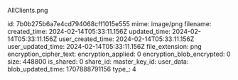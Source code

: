 AllClients.png

id: 7b0b275b6a7e4cd794068cff1015e555
mime: image/png
filename: 
created_time: 2024-02-14T05:33:11.156Z
updated_time: 2024-02-14T05:33:11.156Z
user_created_time: 2024-02-14T05:33:11.156Z
user_updated_time: 2024-02-14T05:33:11.156Z
file_extension: png
encryption_cipher_text: 
encryption_applied: 0
encryption_blob_encrypted: 0
size: 448800
is_shared: 0
share_id: 
master_key_id: 
user_data: 
blob_updated_time: 1707888791156
type_: 4